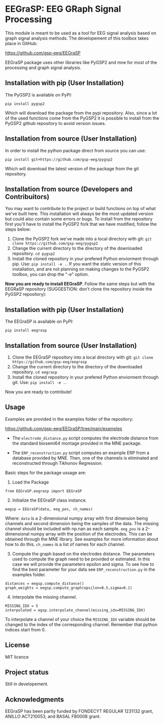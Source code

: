# EEGraSP: EEG GRaph Signal Processing

This module is meant to be used as a tool for EEG signal analysis based on graph signal analysis methods. The developement of this toolbox takes place in GitHub:

https://github.com/gsp-eeg/EEGraSP

EEGraSP package uses other libraries like PyGSP2 and mne for most of the processing and graph signal analysis.


## Installation with pip (User Installation)

The PyGSP2 is available on PyPI:

```
pip install pygsp2
```

Which will download the package from the pypi repository. Also, since a lot of the used functions come from the PyGSP2 it is possible to install 
from the PyGSP2 github repository to avoid version issues.

## Installation from source (User Installation)

In order to install the python package direct from source you can use:

```
pip install git+https://github.com/gsp-eeg/pygsp2
```

Which will download the latest version of the package from the git repository.

## Installation from source (Developers and Contribuitors)

You may want to contribute to the project or build functions on top of what we've built here. This installation will always be the most updated version but could also contain some errors or bugs. To install from the repository first you'll have to install the PyGSP2 fork that we have modified, follow the steps below:

1. Clone the PyGSP2 fork we've made into a local directory with git: ```git clone https://github.com/gsp-eeg/pygsp2```
2. Change the current directory to the directory of the downloaded repository. ```cd pygsp2```
3. Install the cloned repository in your prefered Python enviorment through pip. Use: ```pip install -e .```. If you want the static version of this installation, and are not planning on making changes to the PyGSP2 toolbox, you can drop the "-e" option.

**Now you are ready to install EEGraSP**. Follow the same steps but with the EEGRaSP repository (SUGGESTION: don't clone the repository inside the PyGSP2 repository):


## Installation with pip (User Installation)

The EEGraSP is available on PyPI:

```
pip install eegrasp
```

## Installation from source (User Installation)

1. Clone the EEGraSP repository into a local directory with git: ```git clone https://github.com/gsp-eeg/eegrasp```
2. Change the current directory to the directory of the downloaded repository. ```cd eegrasp```
3. Install the cloned repository in your prefered Python enviorment through git. Use: ```pip install -e .```.

Now you are ready to contribute!


## Usage

Examples are provided in the examples folder of the repository:

https://github.com/gsp-eeg/EEGraSP/tree/main/examples

* The ```electrode_distance.py``` script computes the electrode distance from the standard biosemi64 montage provided in the MNE package.

* The ```ERP_reconstruction.py``` script computes an example ERP from a database provided by MNE. Then, one of the channels is eliminated and reconstructed through Tikhonov Regression. 

Basic steps for the package ussage are:

1. Load the Package

```
from EEGraSP.eegrasp import EEGraSP
```

2. Initialize the EEGraSP class instance.

```
eegsp = EEGraSP(data, eeg_pos, ch_names)
```

Where:
```data``` is a 2-dimensional numpy array with first dimension being channels and second dimension being the samples of the data. The missing channel should be included with np.nan as each sample.
```eeg_pos``` is a 2-dimensional numpy array with the position of the electrodes. This can be obtained through the MNE library. See examples for more information about how to do this.
```ch_names``` is a list of names for each channel. 

3. Compute the graph based on the electrodes distance. The parameters used to compute the graph need to be provided or estimated. In this case we will provide the parameters epsilon and sigma. To see how to find the best parameter for your data see ```ERP_reconstruction.py``` in the examples folder.

```
distances = eegsp.compute_distance()
graph_weights = eegsp.compute_graph(epsilon=0.5,sigma=0.1)
```

4. Interpolate the missing channel.

```
MISSING_IDX = 5
interpolated = egsp.interpolate_channel(missing_idx=MISSING_IDX)
```

To interpolate a channel of your choice the ```MISSING_IDX``` variable should be changed to the index of the corresponding channel. Remember that python indices start from 0.

## License
MIT licence

## Project status
Still in developement.

## Acknowledgments

EEGraSP has been partly funded by FONDECYT REGULAR 1231132 grant, ANILLO ACT210053, and BASAL FB0008 grant.

